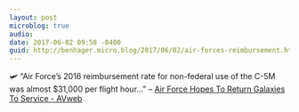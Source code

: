 ```yaml
---
layout: post
microblog: true
audio: 
date: 2017-06-02 09:58 -0400
guid: http://benhager.micro.blog/2017/06/02/air-forces-reimbursement.html
---
```

🛩 “Air Force’s 2016 reimbursement rate for non-federal use of the C-5M was almost $31,000 per flight hour…” – [Air Force Hopes To Return Galaxies To Service - AVweb](https://www.avweb.com/avwebflash/news/Air-Force-Hopes-to-Return-Galaxies-to-Service-229093-1.html)
